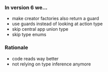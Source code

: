 ### In version 6 we...

- make creator factories also return a guard
- use guards instead of looking at action type
- skip central app union type
- skip type enums

### Rationale

- code reads way better
- not relying on type inference anymore
